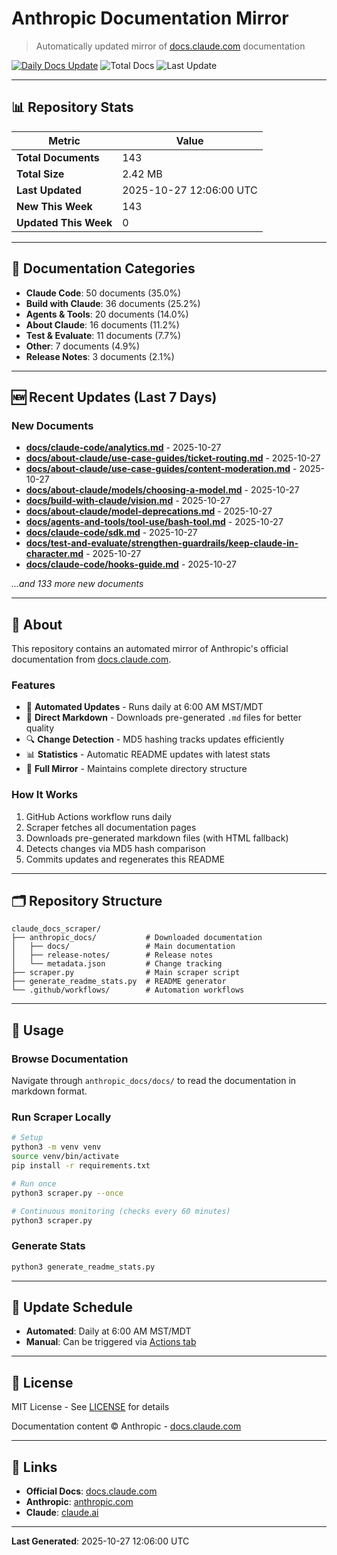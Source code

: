# Anthropic Documentation Mirror

> Automatically updated mirror of [docs.claude.com](https://docs.claude.com) documentation

[![Daily Docs Update](https://github.com/seanGSISG/claude_docs_scraper/actions/workflows/daily-scraper.yml/badge.svg)](https://github.com/seanGSISG/claude_docs_scraper/actions/workflows/daily-scraper.yml)
![Total Docs](https://img.shields.io/badge/total_docs-143-blue)
![Last Update](https://img.shields.io/badge/last_update-2025--10--27-green)

---

## 📊 Repository Stats

| Metric | Value |
|--------|-------|
| **Total Documents** | 143 |
| **Total Size** | 2.42 MB |
| **Last Updated** | 2025-10-27 12:06:00 UTC |
| **New This Week** | 143 |
| **Updated This Week** | 0 |

---

## 📂 Documentation Categories

- **Claude Code**: 50 documents (35.0%)
- **Build with Claude**: 36 documents (25.2%)
- **Agents & Tools**: 20 documents (14.0%)
- **About Claude**: 16 documents (11.2%)
- **Test & Evaluate**: 11 documents (7.7%)
- **Other**: 7 documents (4.9%)
- **Release Notes**: 3 documents (2.1%)

---

## 🆕 Recent Updates (Last 7 Days)

### New Documents

- **[docs/claude-code/analytics.md](https://docs.claude.com/en/docs/claude-code/analytics)** - 2025-10-27
- **[docs/about-claude/use-case-guides/ticket-routing.md](https://docs.claude.com/en/docs/about-claude/use-case-guides/ticket-routing)** - 2025-10-27
- **[docs/about-claude/use-case-guides/content-moderation.md](https://docs.claude.com/en/docs/about-claude/use-case-guides/content-moderation)** - 2025-10-27
- **[docs/about-claude/models/choosing-a-model.md](https://docs.claude.com/en/docs/about-claude/models/choosing-a-model)** - 2025-10-27
- **[docs/build-with-claude/vision.md](https://docs.claude.com/en/docs/build-with-claude/vision)** - 2025-10-27
- **[docs/about-claude/model-deprecations.md](https://docs.claude.com/en/docs/about-claude/model-deprecations)** - 2025-10-27
- **[docs/agents-and-tools/tool-use/bash-tool.md](https://docs.claude.com/en/docs/agents-and-tools/tool-use/bash-tool)** - 2025-10-27
- **[docs/claude-code/sdk.md](https://docs.claude.com/en/docs/claude-code/sdk)** - 2025-10-27
- **[docs/test-and-evaluate/strengthen-guardrails/keep-claude-in-character.md](https://docs.claude.com/en/docs/test-and-evaluate/strengthen-guardrails/keep-claude-in-character)** - 2025-10-27
- **[docs/claude-code/hooks-guide.md](https://docs.claude.com/en/docs/claude-code/hooks-guide)** - 2025-10-27

_...and 133 more new documents_


---

## 📖 About

This repository contains an automated mirror of Anthropic's official documentation from [docs.claude.com](https://docs.claude.com).

### Features

- 🤖 **Automated Updates** - Runs daily at 6:00 AM MST/MDT
- 📝 **Direct Markdown** - Downloads pre-generated `.md` files for better quality
- 🔍 **Change Detection** - MD5 hashing tracks updates efficiently
- 📊 **Statistics** - Automatic README updates with latest stats
- 🔄 **Full Mirror** - Maintains complete directory structure

### How It Works

1. GitHub Actions workflow runs daily
2. Scraper fetches all documentation pages
3. Downloads pre-generated markdown files (with HTML fallback)
4. Detects changes via MD5 hash comparison
5. Commits updates and regenerates this README

---

## 🗂️ Repository Structure

```
claude_docs_scraper/
├── anthropic_docs/           # Downloaded documentation
│   ├── docs/                 # Main documentation
│   ├── release-notes/        # Release notes
│   └── metadata.json         # Change tracking
├── scraper.py                # Main scraper script
├── generate_readme_stats.py  # README generator
└── .github/workflows/        # Automation workflows
```

---

## 🚀 Usage

### Browse Documentation

Navigate through `anthropic_docs/docs/` to read the documentation in markdown format.

### Run Scraper Locally

```bash
# Setup
python3 -m venv venv
source venv/bin/activate
pip install -r requirements.txt

# Run once
python3 scraper.py --once

# Continuous monitoring (checks every 60 minutes)
python3 scraper.py
```

### Generate Stats

```bash
python3 generate_readme_stats.py
```

---

## 📅 Update Schedule

- **Automated**: Daily at 6:00 AM MST/MDT
- **Manual**: Can be triggered via [Actions tab](https://github.com/seanGSISG/claude_docs_scraper/actions)

---

## 📜 License

MIT License - See [LICENSE](LICENSE) for details

Documentation content © Anthropic - [docs.claude.com](https://docs.claude.com)

---

## 🔗 Links

- **Official Docs**: [docs.claude.com](https://docs.claude.com)
- **Anthropic**: [anthropic.com](https://www.anthropic.com)
- **Claude**: [claude.ai](https://claude.ai)

---

**Last Generated**: 2025-10-27 12:06:00 UTC
